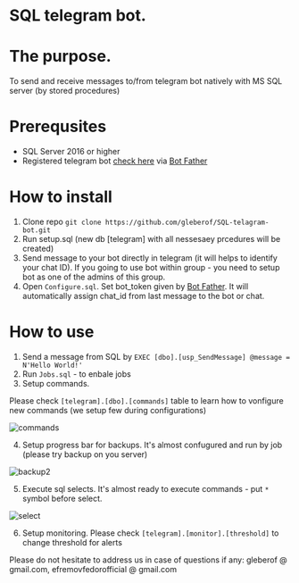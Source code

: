 # SQL telegram bot. 

# The purpose.
To send and receive messages to/from telegram bot natively with MS SQL server (by stored procedures)

# Prerequsites
* SQL Server 2016 or higher
* Registered telegram bot [check here](https://docs.microsoft.com/en-us/azure/bot-service/bot-service-channel-connect-telegram?view=azure-bot-service-4.0) via [Bot Father](https://telegram.me/botfather)


# How to install
1. Clone repo ```git clone https://github.com/gleberof/SQL-telagram-bot.git```
2. Run setup.sql (new db \[telegram\] with all nessesaey prcedures will be created)
3. Send message to your bot directly in telegram (it will helps to identify your chat ID). If you going to use bot within group - you need to setup bot as one of the admins of this group. 
4. Open ```Configure.sql```. Set bot_token given by [Bot Father](https://telegram.me/botfather). It will automatically assign chat_id from last message to the bot or chat.


# How to use
1. Send a message from SQL by ```EXEC [dbo].[usp_SendMessage] @message = N'Hello World!'```
2. Run ```Jobs.sql``` - to enbale jobs 
3. Setup commands. 

Please check ```[telegram].[dbo].[commands]``` table to learn how to vonfigure new commands (we setup few during configurations)

![commands](https://github.com/gleberof/SQL-telagram-bot/blob/main/images/command.gif?raw=true)

4. Setup progress bar for backups. It's almost confugured and run by job (please try backup on you server)

![backup2](https://github.com/gleberof/SQL-telagram-bot/blob/main/images/backup2.gif?raw=true)

5. Execute sql selects. It's almost ready to execute commands - put ```*``` symbol before select.

![select](https://github.com/gleberof/SQL-telagram-bot/blob/main/images/select.gif?raw=true)

6. Setup monitoring. Please check ```[telegram].[monitor].[threshold]``` to change threshold for alerts


Please do not hesitate to address us in case of questions if any: gleberof @ gmail.com, efremovfedorofficial @ gmail.com
